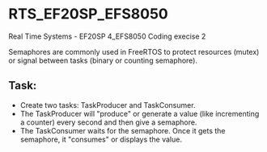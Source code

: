 # RTS_EF20SP_EFS8050
Real Time Systems - EF20SP 4_EFS8050
Coding execise 2

Semaphores are commonly used in FreeRTOS to protect resources (mutex) or signal between tasks (binary or counting semaphore).

## Task:

- Create two tasks: TaskProducer and TaskConsumer.
- The TaskProducer will "produce" or generate a value (like incrementing a counter) every second and then give a semaphore.
- The TaskConsumer waits for the semaphore. Once it gets the semaphore, it "consumes" or displays the value.